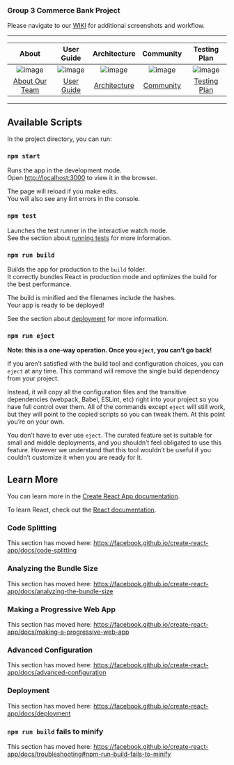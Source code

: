 ### Group 3 Commerce Bank Project

Please navigate to our [WIKI](https://github.com/umkc-cs-451-2020-spring/semester-project-group-3/wiki) for additional screenshots and workflow.

---
| About | User Guide | Architecture | Community | Testing Plan |
| :-----------:| :-----------: | :-----------: | :-----------: | :-----------: |
|![image](https://user-images.githubusercontent.com/37005498/78102181-51f98700-73af-11ea-96f7-68efc81ec436.png)|![image](https://user-images.githubusercontent.com/37005498/78102219-6a69a180-73af-11ea-995a-45cfde5d6f10.png)|![image](https://user-images.githubusercontent.com/37005498/78102241-7ce3db00-73af-11ea-9bfc-638ec6a6b5af.png)|![image](https://user-images.githubusercontent.com/37005498/78102288-a00e8a80-73af-11ea-959a-296a7c9f019b.png)|![image](https://user-images.githubusercontent.com/37005498/78102266-8ec57e00-73af-11ea-9859-4825e8df84c7.png)|
|[About Our Team ](https://github.com/umkc-cs-451-2020-spring/semester-project-group-3/wiki/About)|[User Guide](https://github.com/umkc-cs-451-2020-spring/semester-project-group-3/wiki/User-Guide)|[Architecture](https://github.com/umkc-cs-451-2020-spring/semester-project-group-3/wiki/Architecture)|[Community](https://github.com/umkc-cs-451-2020-spring/semester-project-group-3/wiki/Community)|[Testing Plan](https://github.com/umkc-cs-451-2020-spring/semester-project-group-3/wiki/Testing-Plan)|

---

## Available Scripts

In the project directory, you can run:

### `npm start`

Runs the app in the development mode.<br />
Open [http://localhost:3000](http://localhost:3000) to view it in the browser.

The page will reload if you make edits.<br />
You will also see any lint errors in the console.

### `npm test`

Launches the test runner in the interactive watch mode.<br />
See the section about [running tests](https://facebook.github.io/create-react-app/docs/running-tests) for more information.

### `npm run build`

Builds the app for production to the `build` folder.<br />
It correctly bundles React in production mode and optimizes the build for the best performance.

The build is minified and the filenames include the hashes.<br />
Your app is ready to be deployed!

See the section about [deployment](https://facebook.github.io/create-react-app/docs/deployment) for more information.

### `npm run eject`

**Note: this is a one-way operation. Once you `eject`, you can’t go back!**

If you aren’t satisfied with the build tool and configuration choices, you can `eject` at any time. This command will remove the single build dependency from your project.

Instead, it will copy all the configuration files and the transitive dependencies (webpack, Babel, ESLint, etc) right into your project so you have full control over them. All of the commands except `eject` will still work, but they will point to the copied scripts so you can tweak them. At this point you’re on your own.

You don’t have to ever use `eject`. The curated feature set is suitable for small and middle deployments, and you shouldn’t feel obligated to use this feature. However we understand that this tool wouldn’t be useful if you couldn’t customize it when you are ready for it.

## Learn More

You can learn more in the [Create React App documentation](https://facebook.github.io/create-react-app/docs/getting-started).

To learn React, check out the [React documentation](https://reactjs.org/).

### Code Splitting

This section has moved here: https://facebook.github.io/create-react-app/docs/code-splitting

### Analyzing the Bundle Size

This section has moved here: https://facebook.github.io/create-react-app/docs/analyzing-the-bundle-size

### Making a Progressive Web App

This section has moved here: https://facebook.github.io/create-react-app/docs/making-a-progressive-web-app

### Advanced Configuration

This section has moved here: https://facebook.github.io/create-react-app/docs/advanced-configuration

### Deployment

This section has moved here: https://facebook.github.io/create-react-app/docs/deployment

### `npm run build` fails to minify

This section has moved here: https://facebook.github.io/create-react-app/docs/troubleshooting#npm-run-build-fails-to-minify
